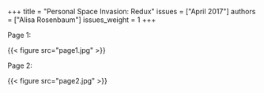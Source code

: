 +++
title = "Personal Space Invasion: Redux"
issues = ["April 2017"]
authors = ["Alisa Rosenbaum"]
issues_weight = 1
+++

Page 1:

{{< figure src="page1.jpg" >}}

Page 2:

{{< figure src="page2.jpg" >}}

